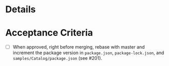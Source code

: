 # Details


# Acceptance Criteria

- [ ] When approved, right before merging, rebase with master and increment the package version in `package.json`, `package-lock.json`, and `samples/Catalog/package.json` (see #201).
